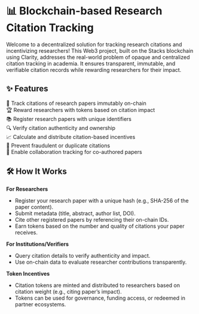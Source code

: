# 📊 Blockchain-based Research Citation Tracking

Welcome to a decentralized solution for tracking research citations and incentivizing researchers! This Web3 project, built on the Stacks blockchain using Clarity, addresses the real-world problem of opaque and centralized citation tracking in academia. It ensures transparent, immutable, and verifiable citation records while rewarding researchers for their impact.

## ✨ Features

🔗 Track citations of research papers immutably on-chain  
🏆 Reward researchers with tokens based on citation impact  
📚 Register research papers with unique identifiers  
🔍 Verify citation authenticity and ownership  
📈 Calculate and distribute citation-based incentives  
🚫 Prevent fraudulent or duplicate citations  
👥 Enable collaboration tracking for co-authored papers  

## 🛠 How It Works

**For Researchers**  
- Register your research paper with a unique hash (e.g., SHA-256 of the paper content).  
- Submit metadata (title, abstract, author list, DOI).  
- Cite other registered papers by referencing their on-chain IDs.  
- Earn tokens based on the number and quality of citations your paper receives.  

**For Institutions/Verifiers**  
- Query citation details to verify authenticity and impact.  
- Use on-chain data to evaluate researcher contributions transparently.  

**Token Incentives**  
- Citation tokens are minted and distributed to researchers based on citation weight (e.g., citing paper’s impact).  
- Tokens can be used for governance, funding access, or redeemed in partner ecosystems.  

